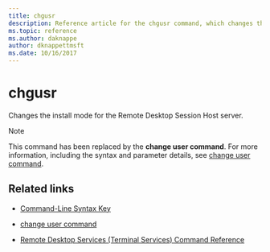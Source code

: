 ```yaml
---
title: chgusr
description: Reference article for the chgusr command, which changes the install mode for the Remote Desktop Session Host server.
ms.topic: reference
ms.author: daknappe
author: dknappettmsft
ms.date: 10/16/2017
---
```

# chgusr



Changes the install mode for the Remote Desktop Session Host server.

> [!NOTE]
> This command has been replaced by the **change user command**. For more information, including the syntax and parameter details, see [change user command](change-user.md).

## Related links

- [Command-Line Syntax Key](command-line-syntax-key.md)

- [change user command](change-user.md)

- [Remote Desktop Services (Terminal Services) Command Reference](remote-desktop-services-terminal-services-command-reference.md)
